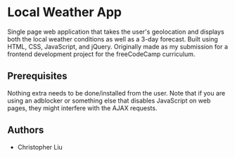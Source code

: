 # Local Weather App

Single page web application that takes the user's geolocation and displays both the local weather conditions as well as a 3-day forecast. Built using HTML, CSS, JavaScript, and jQuery. Originally made as my submission for a frontend development project for the freeCodeCamp curriculum.

## Prerequisites
Nothing extra needs to be done/installed from the user. Note that if you are using an adblocker or something else that disables JavaScript on web pages, they might interfere with the AJAX requests.

## Authors
* Christopher Liu
